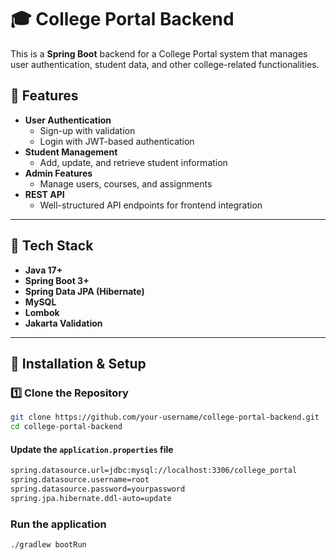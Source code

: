 # 🎓 College Portal Backend

This is a **Spring Boot** backend for a College Portal system that manages user authentication, student data, and other college-related functionalities.

## 📌 Features
- **User Authentication**
    - Sign-up with validation
    - Login with JWT-based authentication
- **Student Management**
    - Add, update, and retrieve student information
- **Admin Features**
    - Manage users, courses, and assignments
- **REST API**
    - Well-structured API endpoints for frontend integration

---

## 🚀 Tech Stack
- **Java 17+**
- **Spring Boot 3+**
- **Spring Data JPA (Hibernate)**
- **MySQL**
- **Lombok**
- **Jakarta Validation**

---

## 🔧 Installation & Setup

### **1️⃣ Clone the Repository**
```sh
git clone https://github.com/your-username/college-portal-backend.git
cd college-portal-backend
```
#### Update the ```application.properties``` file 
```sh
spring.datasource.url=jdbc:mysql://localhost:3306/college_portal
spring.datasource.username=root
spring.datasource.password=yourpassword
spring.jpa.hibernate.ddl-auto=update
```
### Run the application
```shell
./gradlew bootRun
```